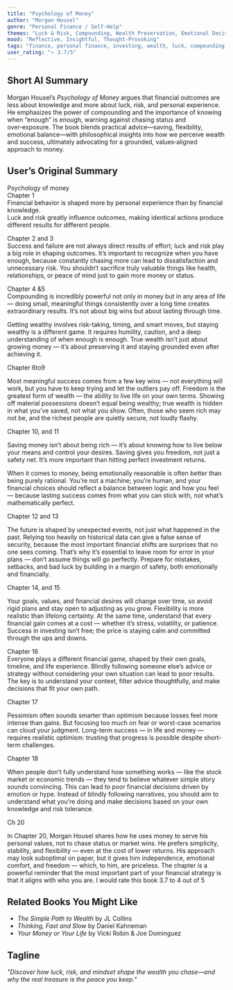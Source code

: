```yaml
---
title: "Psychology of Money"
author: "Morgan Housel"
genre: "Personal Finance / Self-Help"
themes: "Luck & Risk, Compounding, Wealth Preservation, Emotional Decision-Making, Flexibility, Value Alignment"
mood: "Reflective, Insightful, Thought-Provoking"
tags: "finance, personal finance, investing, wealth, luck, compounding, emotional intelligence, risk, money mindset"
user_rating: "⭐ 3.7/5"
---
```

## Short AI Summary  
Morgan Housel’s *Psychology of Money* argues that financial outcomes are less about knowledge and more about luck, risk, and personal experience. He emphasizes the power of compounding and the importance of knowing when “enough” is enough, warning against chasing status and over‑exposure. The book blends practical advice—saving, flexibility, emotional balance—with philosophical insights into how we perceive wealth and success, ultimately advocating for a grounded, values‑aligned approach to money.

## User’s Original Summary  
Psychology of money  
Chapter 1  
Financial behavior is shaped more by personal experience than by financial knowledge.  
Luck and risk greatly influence outcomes, making identical actions produce different results for different people.  

Chapter 2 and 3  
Success and failure are not always direct results of effort; luck and risk play a big role in shaping outcomes. It’s important to recognize when you have enough, because constantly chasing more can lead to dissatisfaction and unnecessary risk. You shouldn’t sacrifice truly valuable things like health, relationships, or peace of mind just to gain more money or status.  

Chapter 4 &5  
Compounding is incredibly powerful not only in money but in any area of life — doing small, meaningful things consistently over a long time creates extraordinary results. It’s not about big wins but about lasting through time.  

Getting wealthy involves risk-taking, timing, and smart moves, but staying wealthy is a different game. It requires humility, caution, and a deep understanding of when enough is enough. True wealth isn’t just about growing money — it’s about preserving it and staying grounded even after achieving it.  

Chapter 6to9  

Most meaningful success comes from a few key wins — not everything will work, but you have to keep trying and let the outliers pay off. Freedom is the greatest form of wealth — the ability to live life on your own terms. Showing off material possessions doesn’t equal being wealthy; true wealth is hidden in what you’ve saved, not what you show. Often, those who seem rich may not be, and the richest people are quietly secure, not loudly flashy.  

Chapter 10, and 11  

Saving money isn’t about being rich — it’s about knowing how to live below your means and control your desires. Saving gives you freedom, not just a safety net. It’s more important than hitting perfect investment returns.  

When it comes to money, being emotionally reasonable is often better than being purely rational. You’re not a machine; you’re human, and your financial choices should reflect a balance between logic and how you feel — because lasting success comes from what you can stick with, not what’s mathematically perfect.  

Chapter 12 and 13  

The future is shaped by unexpected events, not just what happened in the past. Relying too heavily on historical data can give a false sense of security, because the most important financial shifts are surprises that no one sees coming. That’s why it’s essential to leave room for error in your plans — don’t assume things will go perfectly. Prepare for mistakes, setbacks, and bad luck by building in a margin of safety, both emotionally and financially.  

Chapter 14, and 15  

Your goals, values, and financial desires will change over time, so avoid rigid plans and stay open to adjusting as you grow. Flexibility is more realistic than lifelong certainty. At the same time, understand that every financial gain comes at a cost — whether it’s stress, volatility, or patience. Success in investing isn’t free; the price is staying calm and committed through the ups and downs.  

Chapter 16  
Everyone plays a different financial game, shaped by their own goals, timeline, and life experience. Blindly following someone else’s advice or strategy without considering your own situation can lead to poor results. The key is to understand your context, filter advice thoughtfully, and make decisions that fit your own path.  

Chapter 17  

Pessimism often sounds smarter than optimism because losses feel more intense than gains. But focusing too much on fear or worst-case scenarios can cloud your judgment. Long-term success — in life and money — requires realistic optimism: trusting that progress is possible despite short-term challenges.  

Chapter 18  

When people don’t fully understand how something works — like the stock market or economic trends — they tend to believe whatever simple story sounds convincing. This can lead to poor financial decisions driven by emotion or hype. Instead of blindly following narratives, you should aim to understand what you’re doing and make decisions based on your own knowledge and risk tolerance.  

Ch 20  

In Chapter 20, Morgan Housel shares how he uses money to serve his personal values, not to chase status or market wins. He prefers simplicity, stability, and flexibility — even at the cost of lower returns. His approach may look suboptimal on paper, but it gives him independence, emotional comfort, and freedom — which, to him, are priceless. The chapter is a powerful reminder that the most important part of your financial strategy is that it aligns with who you are. I would rate this book 3.7 to 4 out of 5  

## Related Books You Might Like  
- *The Simple Path to Wealth* by JL Collins  
- *Thinking, Fast and Slow* by Daniel Kahneman  
- *Your Money or Your Life* by Vicki Robin & Joe Dominguez  

## Tagline  
*"Discover how luck, risk, and mindset shape the wealth you chase—and why the real treasure is the peace you keep."*